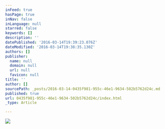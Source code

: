 ```yaml
---
inFeed: true
hasPage: true
inNav: false
inLanguage: null
starred: false
keywords: []
description: ''
datePublished: '2016-03-14T19:39:23.076Z'
dateModified: '2016-03-14T19:38:35.130Z'
authors: []
publisher:
  name: null
  domain: null
  url: null
  favicon: null
title: ''
author: []
sourcePath: _posts/2016-03-14-0435f981-955c-46e1-9634-502b5762d24c.md
published: true
url: 0435f981-955c-46e1-9634-502b5762d24c/index.html
_type: Article

---
```

![](https://the-grid-user-content.s3-us-west-2.amazonaws.com/4f39e0a4-ada3-468e-84d4-ab8c1ecbd67e.png)